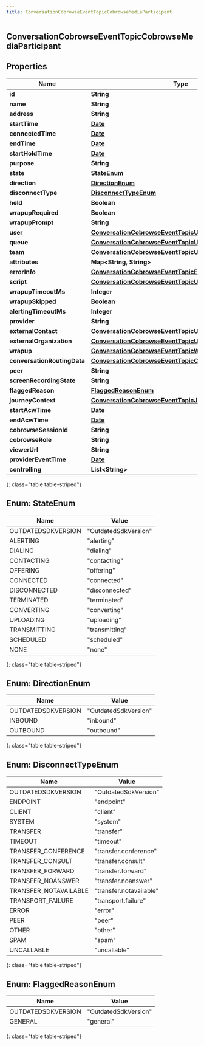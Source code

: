 ```yaml
---
title: ConversationCobrowseEventTopicCobrowseMediaParticipant
---
```


## ConversationCobrowseEventTopicCobrowseMediaParticipant

## Properties

| Name                        | Type                                                                                                                                       | Description | Notes      |
| --------------------------- | ------------------------------------------------------------------------------------------------------------------------------------------ | ----------- | ---------- |
| **id**                      | <!----><!---->**String**<!---->                                                                                                            |             | [optional] |
| **name**                    | <!----><!---->**String**<!---->                                                                                                            |             | [optional] |
| **address**                 | <!----><!---->**String**<!---->                                                                                                            |             | [optional] |
| **startTime**               | <!----><!---->[**Date**](Date.md)<!---->                                                                                                   |             | [optional] |
| **connectedTime**           | <!----><!---->[**Date**](Date.md)<!---->                                                                                                   |             | [optional] |
| **endTime**                 | <!----><!---->[**Date**](Date.md)<!---->                                                                                                   |             | [optional] |
| **startHoldTime**           | <!----><!---->[**Date**](Date.md)<!---->                                                                                                   |             | [optional] |
| **purpose**                 | <!----><!---->**String**<!---->                                                                                                            |             | [optional] |
| **state**                   | [**StateEnum**](#StateEnum)<!---->                                                                                                         |             | [optional] |
| **direction**               | [**DirectionEnum**](#DirectionEnum)<!---->                                                                                                 |             | [optional] |
| **disconnectType**          | [**DisconnectTypeEnum**](#DisconnectTypeEnum)<!---->                                                                                       |             | [optional] |
| **held**                    | <!----><!---->**Boolean**<!---->                                                                                                           |             | [optional] |
| **wrapupRequired**          | <!----><!---->**Boolean**<!---->                                                                                                           |             | [optional] |
| **wrapupPrompt**            | <!----><!---->**String**<!---->                                                                                                            |             | [optional] |
| **user**                    | <!----><!---->[**ConversationCobrowseEventTopicUriReference**](ConversationCobrowseEventTopicUriReference.md)<!---->                       |             | [optional] |
| **queue**                   | <!----><!---->[**ConversationCobrowseEventTopicUriReference**](ConversationCobrowseEventTopicUriReference.md)<!---->                       |             | [optional] |
| **team**                    | <!----><!---->[**ConversationCobrowseEventTopicUriReference**](ConversationCobrowseEventTopicUriReference.md)<!---->                       |             | [optional] |
| **attributes**              | <!----><!---->**Map&lt;String, String&gt;**<!---->                                                                                         |             | [optional] |
| **errorInfo**               | <!----><!---->[**ConversationCobrowseEventTopicErrorBody**](ConversationCobrowseEventTopicErrorBody.md)<!---->                             |             | [optional] |
| **script**                  | <!----><!---->[**ConversationCobrowseEventTopicUriReference**](ConversationCobrowseEventTopicUriReference.md)<!---->                       |             | [optional] |
| **wrapupTimeoutMs**         | <!----><!---->**Integer**<!---->                                                                                                           |             | [optional] |
| **wrapupSkipped**           | <!----><!---->**Boolean**<!---->                                                                                                           |             | [optional] |
| **alertingTimeoutMs**       | <!----><!---->**Integer**<!---->                                                                                                           |             | [optional] |
| **provider**                | <!----><!---->**String**<!---->                                                                                                            |             | [optional] |
| **externalContact**         | <!----><!---->[**ConversationCobrowseEventTopicUriReference**](ConversationCobrowseEventTopicUriReference.md)<!---->                       |             | [optional] |
| **externalOrganization**    | <!----><!---->[**ConversationCobrowseEventTopicUriReference**](ConversationCobrowseEventTopicUriReference.md)<!---->                       |             | [optional] |
| **wrapup**                  | <!----><!---->[**ConversationCobrowseEventTopicWrapup**](ConversationCobrowseEventTopicWrapup.md)<!---->                                   |             | [optional] |
| **conversationRoutingData** | <!----><!---->[**ConversationCobrowseEventTopicConversationRoutingData**](ConversationCobrowseEventTopicConversationRoutingData.md)<!----> |             | [optional] |
| **peer**                    | <!----><!---->**String**<!---->                                                                                                            |             | [optional] |
| **screenRecordingState**    | <!----><!---->**String**<!---->                                                                                                            |             | [optional] |
| **flaggedReason**           | [**FlaggedReasonEnum**](#FlaggedReasonEnum)<!---->                                                                                         |             | [optional] |
| **journeyContext**          | <!----><!---->[**ConversationCobrowseEventTopicJourneyContext**](ConversationCobrowseEventTopicJourneyContext.md)<!---->                   |             | [optional] |
| **startAcwTime**            | <!----><!---->[**Date**](Date.md)<!---->                                                                                                   |             | [optional] |
| **endAcwTime**              | <!----><!---->[**Date**](Date.md)<!---->                                                                                                   |             | [optional] |
| **cobrowseSessionId**       | <!----><!---->**String**<!---->                                                                                                            |             | [optional] |
| **cobrowseRole**            | <!----><!---->**String**<!---->                                                                                                            |             | [optional] |
| **viewerUrl**               | <!----><!---->**String**<!---->                                                                                                            |             | [optional] |
| **providerEventTime**       | <!----><!---->[**Date**](Date.md)<!---->                                                                                                   |             | [optional] |
| **controlling**             | <!----><!---->**List&lt;String&gt;**<!---->                                                                                                |             | [optional] |

{: class="table table-striped"}

<a name="StateEnum"></a>

## Enum: StateEnum

| Name               | Value                          |
| ------------------ | ------------------------------ |
| OUTDATEDSDKVERSION | &quot;OutdatedSdkVersion&quot; |
| ALERTING           | &quot;alerting&quot;           |
| DIALING            | &quot;dialing&quot;            |
| CONTACTING         | &quot;contacting&quot;         |
| OFFERING           | &quot;offering&quot;           |
| CONNECTED          | &quot;connected&quot;          |
| DISCONNECTED       | &quot;disconnected&quot;       |
| TERMINATED         | &quot;terminated&quot;         |
| CONVERTING         | &quot;converting&quot;         |
| UPLOADING          | &quot;uploading&quot;          |
| TRANSMITTING       | &quot;transmitting&quot;       |
| SCHEDULED          | &quot;scheduled&quot;          |
| NONE               | &quot;none&quot;               |

{: class="table table-striped"}

<a name="DirectionEnum"></a>

## Enum: DirectionEnum

| Name               | Value                          |
| ------------------ | ------------------------------ |
| OUTDATEDSDKVERSION | &quot;OutdatedSdkVersion&quot; |
| INBOUND            | &quot;inbound&quot;            |
| OUTBOUND           | &quot;outbound&quot;           |

{: class="table table-striped"}

<a name="DisconnectTypeEnum"></a>

## Enum: DisconnectTypeEnum

| Name                  | Value                             |
| --------------------- | --------------------------------- |
| OUTDATEDSDKVERSION    | &quot;OutdatedSdkVersion&quot;    |
| ENDPOINT              | &quot;endpoint&quot;              |
| CLIENT                | &quot;client&quot;                |
| SYSTEM                | &quot;system&quot;                |
| TRANSFER              | &quot;transfer&quot;              |
| TIMEOUT               | &quot;timeout&quot;               |
| TRANSFER_CONFERENCE   | &quot;transfer.conference&quot;   |
| TRANSFER_CONSULT      | &quot;transfer.consult&quot;      |
| TRANSFER_FORWARD      | &quot;transfer.forward&quot;      |
| TRANSFER_NOANSWER     | &quot;transfer.noanswer&quot;     |
| TRANSFER_NOTAVAILABLE | &quot;transfer.notavailable&quot; |
| TRANSPORT_FAILURE     | &quot;transport.failure&quot;     |
| ERROR                 | &quot;error&quot;                 |
| PEER                  | &quot;peer&quot;                  |
| OTHER                 | &quot;other&quot;                 |
| SPAM                  | &quot;spam&quot;                  |
| UNCALLABLE            | &quot;uncallable&quot;            |

{: class="table table-striped"}

<a name="FlaggedReasonEnum"></a>

## Enum: FlaggedReasonEnum

| Name               | Value                          |
| ------------------ | ------------------------------ |
| OUTDATEDSDKVERSION | &quot;OutdatedSdkVersion&quot; |
| GENERAL            | &quot;general&quot;            |

{: class="table table-striped"}
